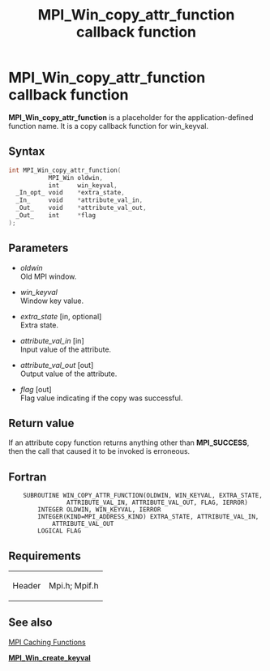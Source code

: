 ﻿---
title: MPI_Win_copy_attr_function callback function
TOCTitle: MPI_Win_copy_attr_function callback function
ms:assetid: 4866238c-2fd2-43ee-938f-c36ca0ca0806
ms:mtpsurl: https://msdn.microsoft.com/en-us/library/Dn520595(v=VS.85)
ms:contentKeyID: 59361066
ms.date: 03/28/2018
mtps_version: v=VS.85
f1_keywords:
- mpi/MPI_Win_copy_attr_function
- mpi/WIN_COPY_ATTR_FUNCTION
- MPI_Win_copy_attr_function
- mpif/MPI_Win_copy_attr_function
- mpif/WIN_COPY_ATTR_FUNCTION
- WIN_COPY_ATTR_FUNCTION
dev_langs:
- C++
- C
---

# MPI\_Win\_copy\_attr\_function callback function

**MPI\_Win\_copy\_attr\_function** is a placeholder for the application-defined function name. It is a copy callback function for win_keyval.

## Syntax

``` c++
int MPI_Win_copy_attr_function(
           MPI_Win oldwin,
           int     win_keyval,
  _In_opt_ void    *extra_state,
  _In_     void    *attribute_val_in,
  _Out_    void    *attribute_val_out,
  _Out_    int     *flag
);
```

## Parameters

  - *oldwin*  
    Old MPI window.

  - *win\_keyval*  
    Window key value.

  - *extra\_state* \[in, optional\]  
    Extra state.

  - *attribute\_val\_in* \[in\]  
    Input value of the attribute.

  - *attribute\_val\_out* \[out\]  
    Output value of the attribute.

  - *flag* \[out\]  
    Flag value indicating if the copy was successful.

## Return value

If an attribute copy function returns anything other than **MPI\_SUCCESS**, then the call that caused it to be invoked is erroneous.

## Fortran

``` FORTRAN
    SUBROUTINE WIN_COPY_ATTR_FUNCTION(OLDWIN, WIN_KEYVAL, EXTRA_STATE,
                ATTRIBUTE_VAL_IN, ATTRIBUTE_VAL_OUT, FLAG, IERROR)
        INTEGER OLDWIN, WIN_KEYVAL, IERROR
        INTEGER(KIND=MPI_ADDRESS_KIND) EXTRA_STATE, ATTRIBUTE_VAL_IN,
            ATTRIBUTE_VAL_OUT
        LOGICAL FLAG
```

## Requirements

<table>
<colgroup>
<col/>
<col/>
</colgroup>
<tbody>
<tr class="odd">
<td><p>Header</p></td>
<td>Mpi.h;
Mpif.h</td>
</tr>
</tbody>
</table>


## See also

[MPI Caching Functions](mpi-caching-functions.md)

[**MPI\_Win\_create\_keyval**](mpi-win-create-keyval-function.md)

